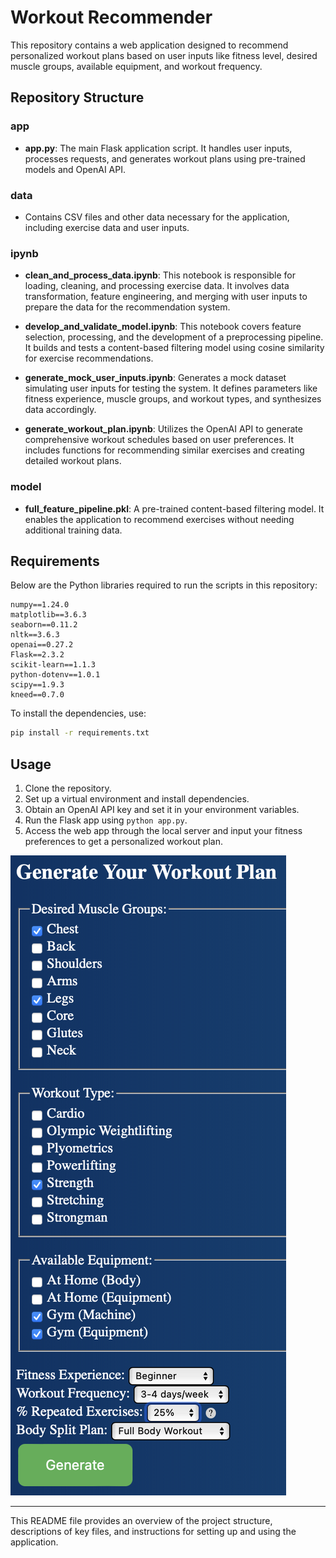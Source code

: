 # Workout Recommender

This repository contains a web application designed to recommend personalized workout plans based on user inputs like fitness level, desired muscle groups, available equipment, and workout frequency.

## Repository Structure

### app

- **app.py**: The main Flask application script. It handles user inputs, processes requests, and generates workout plans using pre-trained models and OpenAI API.

### data

- Contains CSV files and other data necessary for the application, including exercise data and user inputs.

### ipynb

- **clean_and_process_data.ipynb**: This notebook is responsible for loading, cleaning, and processing exercise data. It involves data transformation, feature engineering, and merging with user inputs to prepare the data for the recommendation system.

- **develop_and_validate_model.ipynb**: This notebook covers feature selection, processing, and the development of a preprocessing pipeline. It builds and tests a content-based filtering model using cosine similarity for exercise recommendations.

- **generate_mock_user_inputs.ipynb**: Generates a mock dataset simulating user inputs for testing the system. It defines parameters like fitness experience, muscle groups, and workout types, and synthesizes data accordingly.

- **generate_workout_plan.ipynb**: Utilizes the OpenAI API to generate comprehensive workout schedules based on user preferences. It includes functions for recommending similar exercises and creating detailed workout plans.

### model

- **full_feature_pipeline.pkl**: A pre-trained content-based filtering model. It enables the application to recommend exercises without needing additional training data.

## Requirements

Below are the Python libraries required to run the scripts in this repository:

```plaintext
numpy==1.24.0
matplotlib==3.6.3
seaborn==0.11.2
nltk==3.6.3
openai==0.27.2
Flask==2.3.2
scikit-learn==1.1.3
python-dotenv==1.0.1
scipy==1.9.3
kneed==0.7.0
```

To install the dependencies, use:

```bash
pip install -r requirements.txt
```

## Usage

1. Clone the repository.
2. Set up a virtual environment and install dependencies.
3. Obtain an OpenAI API key and set it in your environment variables.
4. Run the Flask app using `python app.py`.
5. Access the web app through the local server and input your fitness preferences to get a personalized workout plan.

![Sample Usage](media/workout_sample.png)

---

This README file provides an overview of the project structure, descriptions of key files, and instructions for setting up and using the application.
